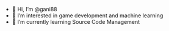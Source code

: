 - 👋 Hi, I’m @gani88
- 👀 I’m interested in game development and machine learning
- 🌱 I’m currently learning Source Code Management

<!---
gani88/gani88 is a ✨ special ✨ repository because its `README.md` (this file) appears on your GitHub profile.
You can click the Preview link to take a look at your changes.
--->

